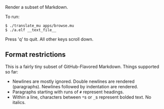 Render a subset of Markdown.

To run:

  ```
  $ ./translate_mu apps/browse.mu
  $ ./a.elf __text_file__
  ```

Press 'q' to quit. All other keys scroll down.

## Format restrictions

This is a fairly tiny subset of GitHub-Flavored Markdown. Things supported so
far:

* Newlines are mostly ignored. Double newlines are rendered (paragraphs).
  Newlines followed by indentation are rendered.
* Paragraphs starting with runs of `#` represent headings.
* Within a line, characters between `*`s or `_`s represent bolded text. No
  italics.
